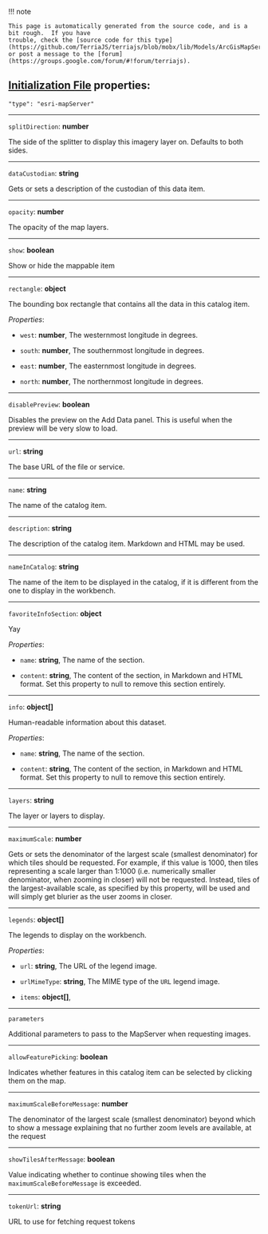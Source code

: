 !!! note    This page is automatically generated from the source code, and is a bit rough.  If you have    trouble, check the [source code for this type](https://github.com/TerriaJS/terriajs/blob/mobx/lib/Models/ArcGisMapServerCatalogItem.ts) or post a message to the [forum](https://groups.google.com/forum/#!forum/terriajs).## [Initialization File](../../customizing/initialization-files.md) properties:`"type": "esri-mapServer"`-----`splitDirection`: **number**The side of the splitter to display this imagery layer on. Defaults to both sides.-----`dataCustodian`: **string**Gets or sets a description of the custodian of this data item.-----`opacity`: **number**The opacity of the map layers.-----`show`: **boolean**Show or hide the mappable item-----`rectangle`: **object**The bounding box rectangle that contains all the data in this catalog item._Properties_:* `west`: **number**, The westernmost longitude in degrees.* `south`: **number**, The southernmost longitude in degrees.* `east`: **number**, The easternmost longitude in degrees.* `north`: **number**, The northernmost longitude in degrees.-----`disablePreview`: **boolean**Disables the preview on the Add Data panel. This is useful when the preview will be very slow to load.-----`url`: **string**The base URL of the file or service.-----`name`: **string**The name of the catalog item.-----`description`: **string**The description of the catalog item. Markdown and HTML may be used.-----`nameInCatalog`: **string**The name of the item to be displayed in the catalog, if it is different from the one to display in the workbench.-----`favoriteInfoSection`: **object**Yay_Properties_:* `name`: **string**, The name of the section.* `content`: **string**, The content of the section, in Markdown and HTML format. Set this property to null to remove this section entirely.-----`info`: **object[]**Human-readable information about this dataset._Properties_:* `name`: **string**, The name of the section.* `content`: **string**, The content of the section, in Markdown and HTML format. Set this property to null to remove this section entirely.-----`layers`: **string**The layer or layers to display.-----`maximumScale`: **number**Gets or sets the denominator of the largest scale (smallest denominator) for which tiles should be requested.  For example, if this value is 1000, then tiles representing a scale larger than 1:1000 (i.e. numerically smaller denominator, when zooming in closer) will not be requested.  Instead, tiles of the largest-available scale, as specified by this property, will be used and will simply get blurier as the user zooms in closer.-----`legends`: **object[]**The legends to display on the workbench._Properties_:* `url`: **string**, The URL of the legend image.* `urlMimeType`: **string**, The MIME type of the `URL` legend image.* `items`: **object[]**, -----`parameters`Additional parameters to pass to the MapServer when requesting images.-----`allowFeaturePicking`: **boolean**Indicates whether features in this catalog item can be selected by clicking them on the map.-----`maximumScaleBeforeMessage`: **number**The denominator of the largest scale (smallest denominator) beyond which to show a message explaining that no further zoom levels are available, at the request-----`showTilesAfterMessage`: **boolean**Value indicating whether to continue showing tiles when the `maximumScaleBeforeMessage` is exceeded.-----`tokenUrl`: **string**URL to use for fetching request tokens